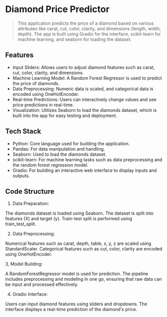 # Diamond Price Predictor
> This application predicts the price of a diamond based on various attributes like carat, cut, color, clarity, and dimensions (length, width, depth). The app is built using Gradio for the interface, scikit-learn for machine learning, and seaborn for loading the dataset.

## Features
- Input Sliders: Allows users to adjust diamond features such as carat, cut, color, clarity, and dimensions.
- Machine Learning Model: A Random Forest Regressor is used to predict the price of diamonds.
- Data Preprocessing: Numeric data is scaled, and categorical data is encoded using OneHotEncoder.
- Real-time Predictions: Users can interactively change values and see price predictions in real-time.
- Visualization: Utilizes Seaborn to load the diamonds dataset, which is built into the app for easy testing and deployment.

## Tech Stack
- Python: Core language used for building the application.
- Pandas: For data manipulation and handling.
- Seaborn: Used to load the diamonds dataset.
- scikit-learn: For machine learning tasks such as data preprocessing and the random forest regression model.
- Gradio: For building an interactive web interface to display inputs and outputs.

## Code Structure
1. Data Preparation:

The diamonds dataset is loaded using Seaborn.
The dataset is split into features (X) and target (y).
Train-test split is performed using train_test_split.

2. Data Preprocessing:

Numerical features such as carat, depth, table, x, y, z are scaled using StandardScaler.
Categorical features such as cut, color, clarity are encoded using OneHotEncoder.

3, Model Building:

A RandomForestRegressor model is used for prediction.
The pipeline includes preprocessing and modeling in one go, ensuring that raw data can be input and processed effectively.

4. Gradio Interface:

Users can input diamond features using sliders and dropdowns.
The interface displays a real-time prediction of the diamond's price.
